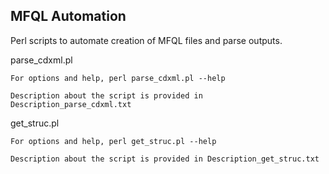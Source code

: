 ## MFQL Automation

Perl scripts to automate creation of MFQL files and parse outputs.

parse_cdxml.pl

	For options and help, perl parse_cdxml.pl --help

	Description about the script is provided in Description_parse_cdxml.txt

	
get_struc.pl

	For options and help, perl get_struc.pl --help

	Description about the script is provided in Description_get_struc.txt
